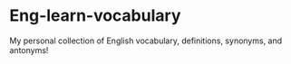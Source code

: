 # Eng-learn-vocabulary
My personal collection of English vocabulary, definitions, synonyms, and antonyms!
